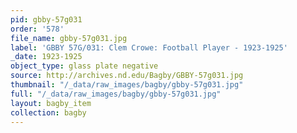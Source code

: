 ```yaml
---
pid: gbby-57g031
order: '578'
file_name: gbby-57g031.jpg
label: 'GBBY 57G/031: Clem Crowe: Football Player - 1923-1925'
_date: 1923-1925
object_type: glass plate negative
source: http://archives.nd.edu/Bagby/GBBY-57g031.jpg
thumbnail: "/_data/raw_images/bagby/gbby-57g031.jpg"
full: "/_data/raw_images/bagby/gbby-57g031.jpg"
layout: bagby_item
collection: bagby
---
```

